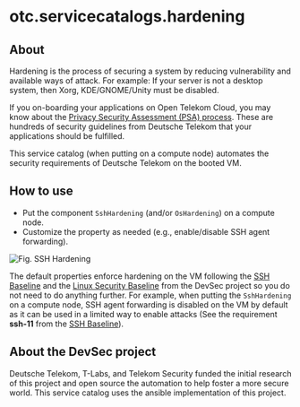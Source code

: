 # otc.servicecatalogs.hardening

## About

Hardening is the process of securing a system by reducing vulnerability and available ways of attack. For example: If your server is not a desktop system, then Xorg, KDE/GNOME/Unity must be disabled.

If you on-boarding your applications on Open Telekom Cloud, you may know about the [Privacy Security Assessment (PSA) process](https://www.telekom.com/en/corporate-responsibility/data-protection-data-security/security/details/privacy-and-security-assessment-process-358312). These are hundreds of security guidelines from Deutsche Telekom that your applications should be fulfilled.

This service catalog (when putting on a compute node) automates the security requirements of Deutsche Telekom on the booted VM.

## How to use

* Put the component `SshHardening` (and/or `OsHardening`) on a compute node.
* Customize the property as needed (e.g., enable/disable SSH agent forwarding).

![Fig. SSH Hardening](/img/ctd-pics/service-catalogs-ssh-hardning.png 'SSH Hardening')

The default properties enforce hardening on the VM following the [SSH Baseline](https://dev-sec.io/baselines/ssh/) and the [Linux Security Baseline](https://dev-sec.io/baselines/linux/) from the DevSec project so you do not need to do anything further. For example, when putting the `SshHardening` on a compute node, SSH agent forwarding is disabled on the VM by default as it can be used in a limited way to enable attacks (See the requirement **ssh-11** from the [SSH Baseline](https://dev-sec.io/baselines/ssh/)).

## About the DevSec project

Deutsche Telekom, T-Labs, and Telekom Security funded the initial research of this project and open source the automation to help foster a more secure world. This service catalog uses the ansible implementation of this project.